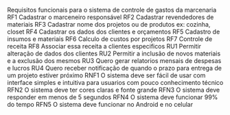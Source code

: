 Requisitos funcionais para o sistema de controle de gastos da marcenaria
RF1 Cadastrar o marceneiro responsável 
RF2  Cadastrar revendedores de materiais 
RF3 Cadastrar nome dos projetos ou de produtos ex: cozinha, closet 
RF4 Cadastrar os dados dos clientes e orçamentos 
RF5 Cadastro de insumos e materiais
RF6 Calculo de custos por projetos 
RF7 Controle de receita 
RF8 Associar essa receita a clientes especificos 
RU1 Permitir alteração de dados dos clientes 
RU2 Permitir a inclusão de novos materiais e a exclusão dos mesmos
RU3 Quero gerar relatorios mensais de despesas e lucros 
RU4 Quero receber notificação de quando o prazo para entrega de um projeto estiver próximo 
RNF1 O sistema deve ser fácil de usar com interface simples e intuitiva para usuarios com pouco conhecimento técnico
RFN2 O sistema deve ter cores claras e fonte grande 
RFN3 O sistema deve responder em menos de 5 segundos 
RFN4 O sistema deve funcionar 99% do tempo
RFN5 O sistema deve funcionar no Android e no celular

